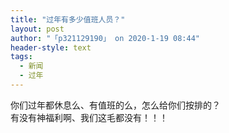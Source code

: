 ```yaml
---
title: "过年有多少值班人员？"
layout: post
author: "「p321129190」 on 2020-1-19 08:44"
header-style: text
tags:
  - 新闻
  - 过年
---
```


<head></head>
<body>
  你们过年都休息么、有值班的么，怎么给你们按排的？
 <br> 有没有神福利啊、我们这毛都没有！！！
 <br>
</body>


